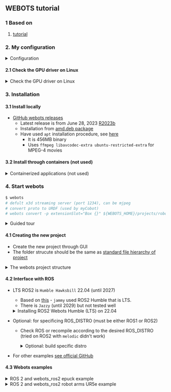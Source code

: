 ## WEBOTS tutorial

### 1 Based on
1. [tutorial](https://www.cyberbotics.com/doc/guide/tutorials)

### 2. My configuration
<details>
  <summary>
    Configuration
  </summary>

  ```bash
  # OS used
  $ lsb_release -rc
  Release:	22.04
  Codename:	jammy

  # glibc version (needed >= 2.11.1)
  $ ldd --version
  ldd (Ubuntu GLIBC 2.35-0ubuntu3.8) 2.35 
  ```
</details>

#### 2.1 Check the GPU driver on Linux
<details>
  <summary>
    Check the GPU driver on Linux
  </summary>

  ```bash
  $ sudo apt install mesa-utils
  $ glxinfo|grep OpenGL
  OpenGL vendor string: NVIDIA Corporation
  OpenGL renderer string: NVIDIA GeForce GTX 1060 6GB/PCIe/SSE2
  OpenGL core profile version string: 4.6.0 NVIDIA 535.183.01
  OpenGL core profile shading language version string: 4.60 NVIDIA
  OpenGL core profile context flags: (none)
  OpenGL core profile profile mask: core profile
  OpenGL core profile extensions:
  OpenGL version string: 4.6.0 NVIDIA 535.183.01
  OpenGL shading language version string: 4.60 NVIDIA
  OpenGL context flags: (none)
  OpenGL profile mask: (none)
  OpenGL extensions:
  OpenGL ES profile version string: OpenGL ES 3.2 NVIDIA 535.183.01
  OpenGL ES profile shading language version string: OpenGL ES GLSL ES 3.20
  OpenGL ES profile extensions:
  #  Hardware driver doesn't need to be changed
  $ lspci |grep VGA
  08:00.0 VGA compatible controller: NVIDIA Corporation GP106 [GeForce GTX 1060 6GB] (rev a1)
  ```
  **TODO: Linux: Disable Desktop Effects** - Hardware accelation tips
  - `compiz` desktop effects
  - See later [reddit](https://www.reddit.com/r/linux4noobs/comments/16r7bg1/compiz_on_ubuntu_2204_lts/)

</details>

### 3. Installation
#### 3.1 Install locally
- [GitHub webots releases](https://github.com/cyberbotics/webots/releases)
  - Latest release is from June 28, 2023 [R2023b](https://github.com/cyberbotics/webots/releases/tag/R2023b)
  - Installation from [amd.deb package](https://github.com/cyberbotics/webots/releases/download/R2023b/webots_2023b_amd64.deb)
  - Have used `apt` installation procedure, see [here](https://www.cyberbotics.com/doc/guide/installation-procedure?tab-language=python#installing-the-debian-package-with-the-advanced-packaging-tool-apt)
    - It is 456MB binary
    - Uses `ffmpeg libavcodec-extra ubuntu-restricted-extra` for MPEG-4 movies

#### 3.2 Install through containers (not used)
<details>
  <summary>
    Containerized applications (not used)
  </summary>

  #### Headless mode
  - Image with a X virtual framebuffer (`Xvfb`)
    - Based on [this](https://elementalselenium.com/tips/38-headless)
    ```
    Xvfb (short for X virtual framebuffer) is an in-memory display server forUNIX-like operating system (e.g., Linux). It enables you to run graphical applications without a display (e.g., browser tests on a CI server) while also having the ability to take screenshots.
    ```
  ```bash
  $ docker run -it cyberbotics/webots:latest
  $ docker image_docs
  cyberbotics/webots          latest    f23676c141a1   15 months ago   1.43GB
  # TODO in container
  # xvfb-run webots --stdout --stderr --batch --mode=realtime /path/to/your/world/file
  ```

  #### Container with GUI and GPU accelaration
  - [TODO](https://www.cyberbotics.com/doc/guide/installation-procedure?tab-language=python#run-webots-in-docker-with-gui)
  - Needs `nvidia-docker2`

  ### 
  - `BotStudio` 
    - GUI for [e-puck - old 2017](https://e-puck.gctronic.com/) and [Hemisson](http://www.aai.ca/robots/hemisson.html)
  - Own robot
      - VRML97 description language and basic knowledge of 3D graphics
  - Channels
    - [Robotics stack exchange](https://robotics.stackexchange.com/questions/tagged/webots)
    - [Discord](https://discord.com/invite/nTWbN9m)
  - **Terminology**
    - world file (`.wbt`)  - robots and and their environment
      - depends on proto files (`.proto`) and textures
        - [PROTO](https://www.cyberbotics.com/doc/reference/proto)
    - controller programs for above robots, each a separate process
      - Supervisor controller
        - execute operations that can be carried out by human operator.
        - privileged operations: oving robot to random positoin, capture of the simulation
    - physics plugin to modify webots regular physics
  - `shift+click` to drag objects in `3D view`  - nodes are in `scene tree view`

</details>

### 4. Start webots

```bash
$ webots
# defult x3d streaming server (port 1234), can be mjpeg
# convert proto to URDF (used by myCobot)
# webots convert -p extensionSlot="Box {}" ${WEBOTS_HOME}/projects/robots/adept/pioneer3/protos/Pioneer3dx.proto -o pioneer3dx.urdf
```
<details>
  <summary>
    Guided tour  
  </summary>

  - `Webots->Help`
  - List of all prot files https://webots.cloud/proto
  - Example of robots:
  [UR3e](https://www.universal-robots.com/products/ur3-robot/)
  ![alt text](image_docs/image.png)
  ![alt text](image_docs/image-1.png)
  ![alt text](image_docs/image-2.png)
  ![alt text](image_docs/image-3.png)
  - Devices
  ![alt text](image_docs/image-4.png)
</details>

#### 4.1 Creating the new project
- Create the new project through GUI
- The folder strucute should be the same as [standard file hierarchy of project](https://www.cyberbotics.com/doc/guide/the-standard-file-hierarchy-of-a-project)
<details>
  <summary>
    The webots project structure
  </summary>

    ```bash
    $ ls -la
    total 28
    drwxrwxr-x 7 anel anel 4096 Sep 20 15:13 .
    drwxrwxr-x 3 anel anel 4096 Sep 20 15:12 ..
    drwxrwxr-x 2 anel anel 4096 Sep 20 15:13 controllers
    drwxrwxr-x 2 anel anel 4096 Sep 20 15:13 libraries
    drwxrwxr-x 5 anel anel 4096 Sep 20 15:13 plugins
    drwxrwxr-x 2 anel anel 4096 Sep 20 15:13 protos
    drwxrwxr-x 2 anel anel 4096 Sep 20 15:13 worlds
    ```
</details>

#### 4.2 Interface with ROS
- LTS ROS2  is `Humble Hawksbill` 22.04 (until 2027)
    - Based on [this](https://docs.ros.org/en/humble/Installation/Ubuntu-Install-Debs.html) - `jammy` used ROS2 Humble that is LTS.
    - There is `Jazzy`  (until 2029) but not tested well

  <details>
    <summary>
      Installing ROS2 Webots Humble (LTS) on 22.04
    </summary>

    ```bash
    $ sudo apt-get install ros-humble-webots-ros2
    # Check if ros2 and webots work together with demo package
    $ ros2 launch webots_ros2_universal_robot multirobot_launch.py # good
    ```
  </details>

- Optional: for specificing ROS_DISTRO (must be either ROS1 or ROS2)
    - Check ROS or recompile according to the desired ROS_DISTRO (tried on ROS2 with `melodic` didn't work)
        <details>
        <summary>
            Optional: build specific distro
        </summary>

        ```bash
        $ cd /usr/local/webots/projects/default/controllers/ros/
        $ export ROS_DISTRO=noetic
        $ make
        ```
        </details>
- For other examples [see official GitHub](https://github.com/cyberbotics/webots_ros2/wiki/Getting-Started)

#### 4.3 Webots examples
<details>
  <summary>
    ROS 2 and webots_ros2 epuck example
  </summary>
  
  In particular [e-puck](https://github.com/cyberbotics/webots_ros2/wiki/Tutorial-E-puck-for-ROS2-Beginners)
  ```bash
  #  Launches the driver
  $ ros2 launch webots_ros2_epuck robot_launch.py rviz:=true camera:=true
  # roslaunch webots_ros e_puck_line.launch # ROS 1 version
  # Check distance from sensor of type msgs/Range
  $ ros2 topic echo /ps1
  header:
  stamp:
    sec: 24
    nanosec: 600000000
  frame_id: ps1
  radiation_type: 1
  field_of_view: 0.10000000149011612
  min_range: 0.0
  max_range: 0.06657209992408752
  range: 0.07041387259960175

  # Check distances sensors from msgs/LaserScan
  $ ros2 topic echo /scan
  # infra red sensors
  $ ros2 topic echo /ls1
  # To set the led0 to 1
  $ ros2 topic pub /led0 std_msgs/Int32 '{ "data": 1 }'
  # To set RGB
  $ ros2 topic pub /led1 std_msgs/Int32 '{ "data": 0xFF0000 }'
  # To check odometry
  $ ros2 topic echo /odom # ros2 topic echo --no-arr /odom
  $ ros2 launch webots_ros2_epuck robot_launch.py rviz:=true
  #  To visualise run rqt and use Plugins->Visualisatin->Image view and for topic use /camera
  $ rqt
  # To use ros2 navigation stack by creating global plan and avoiding local obstsacles, uses map:=webots_ros2_epuck/resource/puck_world_map.yaml
  # note yaml type of map
  $ ros2 launch webots_ros2_epuck robot_launch.py rviz:=true camera:=true nav:=true mapper:=true
  ```

  For other examples [see official GitHub](https://github.com/cyberbotics/webots_ros2/wiki/Getting-Started)
</details>

<details>
  <summary>
    ROS 2 and webots_ros2 robot arms UR5e example
  </summary>
  
  Based on [ur5e example](https://github.com/cyberbotics/webots_ros2/wiki/Example-Universal-Robots)
  ```bash
  $ ros2 launch webots_ros2_universal_robot robot_world_launch.py
  $ ros2 launch webots_ros2_universal_robot robot_nodes_launch.py
  # Install moveit2
  $ sudo apt install ros-${ROS_DISTRO}-moveit
  $ ros2 launch webots_ros2_universal_robot robot_world_launch.py
  $ ros2 launch webots_ros2_universal_robot robot_moveit_nodes_launch.py
  ```

  For other examples [see official GitHub](https://github.com/cyberbotics/webots_ros2/wiki/Getting-Started)
</details>
